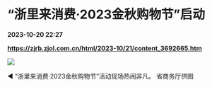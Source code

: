 # “浙里来消费·2023金秋购物节”启动

**2023-10-20 22:27**

**https://zjrb.zjol.com.cn/html/2023-10/21/content_3692665.htm**

![](https://zjrb.zjol.com.cn/images/2023-10/21/zjrb2023102100006v01b003.jpg)

◀ “浙里来消费·2023金秋购物节”活动现场热闹非凡。 省商务厅供图
